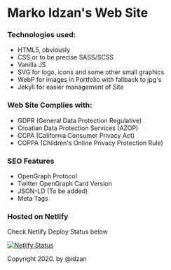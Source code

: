 # Marko Idzan's Web Site

### Technologies used:
* HTML5, obviously
* CSS or to be precise SASS/SCSS
* Vanilla JS
* SVG for logo, icons and some other small graphics
* WebP for images in Portfolio with fallback to jpg's
* Jekyll for easier management of Site

### Web Site Complies with:
* GDPR (General Data Protection Regulative)
* Croatian Data Protection Services (AZOP)
* CCPA (California Consumer Privacy Act)
* COPPA (Children's Online Privacy Protection Rule)

### SEO Features
* OpenGraph Protocol
* Twitter OpenGraph Card Version
* JSON-LD (To be added)
* Meta Tags

### Hosted on Netlify
Check Netlify Deploy Status below

[![Netlify Status](https://api.netlify.com/api/v1/badges/55ebf666-6fe8-41a6-9897-19c9ae2fd4e6/deploy-status)](https://app.netlify.com/sites/idzan/deploys)

Copyright 2020. by @idzan